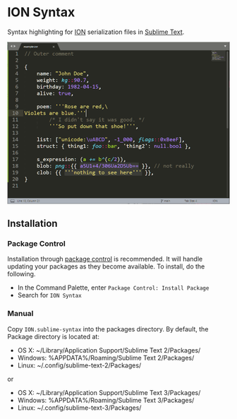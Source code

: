 # ION Syntax
Syntax highlighting for [ION](http://en.wikipedia.org/wiki/ION_(serialization_format)) serialization files in [Sublime Text](http://www.sublimetext.com/).

![Screenshot](https://raw.githubusercontent.com/SevenO2/misc/master/ion_syntax.PNG)

## Installation

### Package Control
Installation through [package control](https://packagecontrol.io/) is recommended. It will handle updating your packages as they become available. To install, do the following.

* In the Command Palette, enter `Package Control: Install Package`
* Search for `ION Syntax`

### Manual
Copy `ION.sublime-syntax` into the packages directory. By default, the Package directory is located at:

* OS X: ~/Library/Application Support/Sublime Text 2/Packages/
* Windows: %APPDATA%/Roaming/Sublime Text 2/Packages/
* Linux: ~/.config/sublime-text-2/Packages/

or

* OS X: ~/Library/Application Support/Sublime Text 3/Packages/
* Windows: %APPDATA%/Roaming/Sublime Text 3/Packages/
* Linux: ~/.config/sublime-text-3/Packages/
